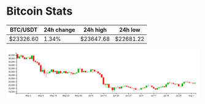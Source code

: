 # Bitcoin Stats

BTC/USDT|24h change|24h high|24h low|
|---|---|---|---|
|$23326.60|1.34%|$23647.68|$22681.22|

<img src="./chart.svg">

